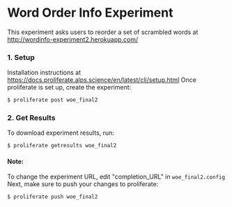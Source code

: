 # Word Order Info Experiment
 
This experiment asks users to reorder a set of scrambled words at http://wordinfo-experiment2.herokuapp.com/

### 1. Setup
Installation instructions at https://docs.proliferate.alps.science/en/latest/cli/setup.html
Once proliferate is set up, create the experiment:	
```sh
$ proliferate post woe_final2
```

### 2. Get Results
To download experiment results, run:
```sh
$ proliferate getresults woe_final2
```
#### Note:
To change the experiment URL, edit "completion_URL" in ```woe_final2.config```
Next, make sure to push your changes to proliferate: 
```sh
$ proliferate push woe_final2
```
